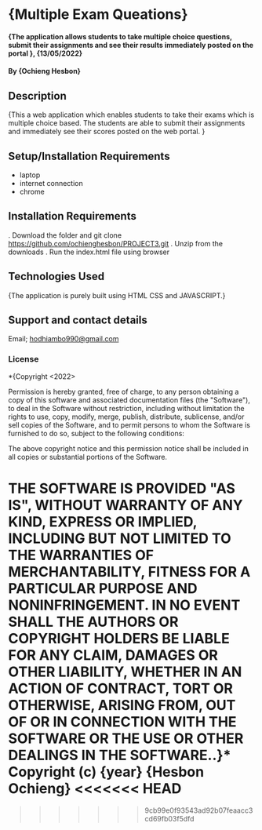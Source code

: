 # {Multiple Exam Queations}
#### {The application allows students to take multiple choice questions, submit their assignments and see their results immediately posted on the portal }, {13/05/2022}
#### By **{Ochieng Hesbon}**
## Description
{This a web application which enables students to take their exams which is multiple choice based. The students are able to submit their assignments and immediately see their scores posted on the web portal. }
## Setup/Installation Requirements
* laptop
* internet connection
* chrome
 ## Installation Requirements
 . Download the folder and git clone https://github.com/ochienghesbon/PROJECT3.git
 . Unzip from the downloads 
 . Run the index.html file using browser
 
## Technologies Used
{The application is purely built using HTML CSS and JAVASCRIPT.}
## Support and contact details
 Email; hodhiambo990@gmail.com
    
### License
*{Copyright <2022> <Hesbon Ochieng>

Permission is hereby granted, free of charge, to any person obtaining a copy of this software and associated documentation files (the "Software"), to deal in the Software without restriction, including without limitation the rights to use, copy, modify, merge, publish, distribute, sublicense, and/or sell copies of the Software, and to permit persons to whom the Software is furnished to do so, subject to the following conditions:

The above copyright notice and this permission notice shall be included in all copies or substantial portions of the Software.

THE SOFTWARE IS PROVIDED "AS IS", WITHOUT WARRANTY OF ANY KIND, EXPRESS OR IMPLIED, INCLUDING BUT NOT LIMITED TO THE WARRANTIES OF MERCHANTABILITY, FITNESS FOR A PARTICULAR PURPOSE AND NONINFRINGEMENT. IN NO EVENT SHALL THE AUTHORS OR COPYRIGHT HOLDERS BE LIABLE FOR ANY CLAIM, DAMAGES OR OTHER LIABILITY, WHETHER IN AN ACTION OF CONTRACT, TORT OR OTHERWISE, ARISING FROM, OUT OF OR IN CONNECTION WITH THE SOFTWARE OR THE USE OR OTHER DEALINGS IN THE SOFTWARE..}*
Copyright (c) {year} **{Hesbon Ochieng}**
<<<<<<< HEAD
=======

>>>>>>> 9cb99e0f93543ad92b07feaacc3cd69fb03f5dfd
